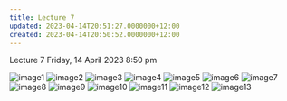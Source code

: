 ```yaml
---
title: Lecture 7
updated: 2023-04-14T20:51:27.0000000+12:00
created: 2023-04-14T20:50:52.0000000+12:00
---
```


Lecture 7
Friday, 14 April 2023
8:50 pm

![image1](../../../../resources/62ce4f4429f94bfca6ee2e4bfba841af.png)
![image2](../../../../resources/e19d8b91b9c6400a85163de794b24d1e.png)
![image3](../../../../resources/3e867053d7d84b0d9f7a79ad659ffc96.png)
![image4](../../../../resources/24d23f01f66e4b479da4846a05f20c68.png)
![image5](../../../../resources/60d8f10019914a818272dea8510f1bb8.png)
![image6](../../../../resources/abbec02c9b81441fbf24c3005ce790ab.png)
![image7](../../../../resources/e68087dece5c4973b36ff94da9d0beae.png)
![image8](../../../../resources/d107631c4b0743b089acff20b2ad946d.png)
![image9](../../../../resources/5aee9d086bae4fddae77c19eba2ef349.png)
![image10](../../../../resources/0b8dc1ee644e4f40bd0515c265b03fda.png)
![image11](../../../../resources/80f70ee7e41a461f9dda21092e8819fc.png)
![image12](../../../../resources/d9a9dd8f9e66422a98ab31d0c111341b.png)
![image13](../../../../resources/9d4b1a5d33274b8685dafc3c4541d4fe.png)
